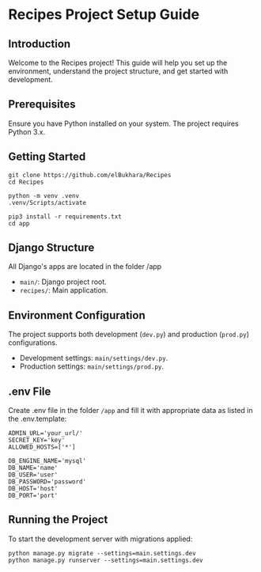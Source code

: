 # Recipes Project Setup Guide

## Introduction

Welcome to the Recipes project! This guide will help you set up the environment, understand the project structure, and get started with development.

## Prerequisites

Ensure you have Python installed on your system. The project requires Python 3.x.

## Getting Started

    git clone https://github.com/elBukhara/Recipes
    cd Recipes

    python -m venv .venv
    .venv/Scripts/activate

    pip3 install -r requirements.txt
    cd app

## Django Structure

All Django's apps are located in the folder /app

- `main/`: Django project root.
- `recipes/`: Main application.

## Environment Configuration

The project supports both development (`dev.py`) and production (`prod.py`) configurations.

- Development settings: `main/settings/dev.py`.
- Production settings: `main/settings/prod.py`.

## .env File

Create .env file in the folder `/app` and fill it with appropriate data as listed in the .env.template:

    ADMIN_URL='your_url/'
    SECRET_KEY='key'
    ALLOWED_HOSTS=['*']

    DB_ENGINE_NAME='mysql'
    DB_NAME='name'
    DB_USER='user'
    DB_PASSWORD='password'
    DB_HOST='host'
    DB_PORT='port'

## Running the Project

To start the development server with migrations applied:

    python manage.py migrate --settings=main.settings.dev
    python manage.py runserver --settings=main.settings.dev

